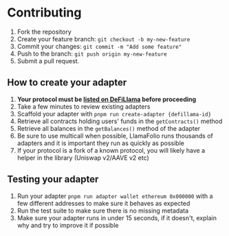# Contributing

1. Fork the repository
2. Create your feature branch: `git checkout -b my-new-feature`
3. Commit your changes: `git commit -m "Add some feature"`
4. Push to the branch: `git push origin my-new-feature`
5. Submit a pull request.

## How to create your adapter

1. **Your protocol must be [listed on DeFiLlama](https://docs.llama.fi/list-your-project/submit-a-project) before proceeding**
2. Take a few minutes to review existing adapters
3. Scaffold your adapter with `pnpm run create-adapter {defillama-id}`
4. Retrieve all contracts holding users' funds in the `getContracts()` method
5. Retrieve all balances in the `getBalances()` method of the adapter
6. Be sure to use multicall when possible, LlamaFolio runs thousands of adapters and it is important they run as quickly as possible
7. If your protocol is a fork of a known protocol, you will likely have a helper in the library (Uniswap v2/AAVE v2 etc)

## Testing your adapter

1. Run your adapter `pnpm run adapter wallet ethereum 0x000000` with a few different addresses to make sure it behaves as expected
2. Run the test suite to make sure there is no missing metadata
3. Make sure your adapter runs in under 15 seconds, if it doesn't, explain why and try to improve it if possible
